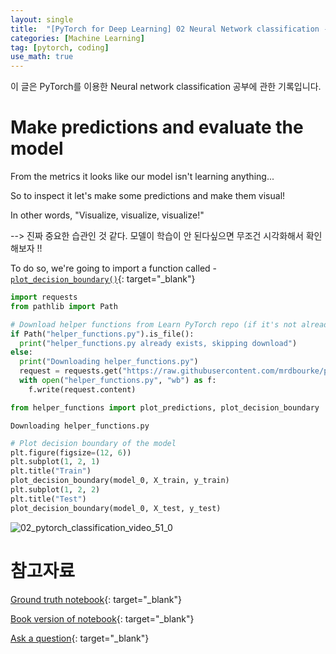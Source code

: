 ```yaml
---
layout: single
title:  "[PyTorch for Deep Learning] 02 Neural Network classification - 4. Evaluate the model"
categories: [Machine Learning]
tag: [pytorch, coding]
use_math: true
---
```


이 글은 PyTorch를 이용한 Neural network classification 공부에 관한 기록입니다.


# Make predictions and evaluate the model

From the metrics it looks like our model isn't learning anything... 

So to inspect it let's make some predictions and make them visual! 

In other words, "Visualize, visualize, visualize!"

--> 진짜 중요한 습관인 것 같다. 모델이 학습이 안 된다싶으면 무조건 시각화해서 확인해보자 !!

To do so, we're going to import a function called  - [`plot_decision_boundary()`](https://github.com/mrdbourke/pytorch-deep-learning/blob/main/helper_functions.py ){: target="_blank"}

```python
import requests
from pathlib import Path

# Download helper functions from Learn PyTorch repo (if it's not already downloaded)
if Path("helper_functions.py").is_file():
  print("helper_functions.py already exists, skipping download")
else:
  print("Downloading helper_functions.py")
  request = requests.get("https://raw.githubusercontent.com/mrdbourke/pytorch-deep-learning/main/helper_functions.py")
  with open("helper_functions.py", "wb") as f:
    f.write(request.content)

from helper_functions import plot_predictions, plot_decision_boundary
```

    Downloading helper_functions.py



```python
# Plot decision boundary of the model
plt.figure(figsize=(12, 6))
plt.subplot(1, 2, 1)
plt.title("Train")
plot_decision_boundary(model_0, X_train, y_train)
plt.subplot(1, 2, 2)
plt.title("Test")
plot_decision_boundary(model_0, X_test, y_test) 
```


    
![02_pytorch_classification_video_51_0](https://github.com/yesnote/yesnote.github.io/assets/173476188/695f9517-6b7d-4e7e-bd7a-d3e17719ed4b)

# 참고자료

[Ground truth notebook](https://github.com/mrdbourke/pytorch-deep-learning/blob/main/02_pytorch_classification.ipynb){: target="_blank"}

[Book version of notebook](https://www.learnpytorch.io/02_pytorch_classification/){: target="_blank"}

[Ask a question](https://github.com/mrdbourke/pytorch-deep-learning/discussions){: target="_blank"}